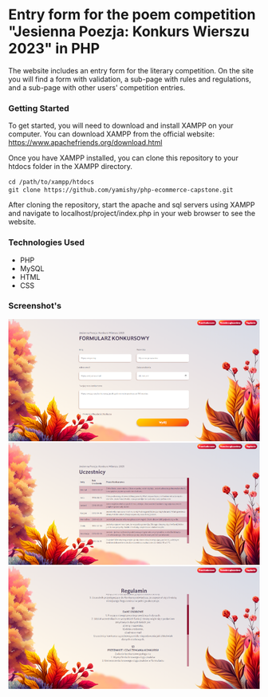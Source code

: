 # Entry form for the poem competition "Jesienna Poezja: Konkurs Wierszu 2023" in PHP
The website includes an entry form for the literary competition. On the site you will find a form with validation, a sub-page with rules and regulations, and a sub-page with other users' competition entries.

### Getting Started
To get started, you will need to download and install XAMPP on your computer. You can download XAMPP from the official website: 
https://www.apachefriends.org/download.html

Once you have XAMPP installed, you can clone this repository to your htdocs folder in the XAMPP directory.
```
cd /path/to/xampp/htdocs
git clone https://github.com/yamishy/php-ecommerce-capstone.git
```
After cloning the repository, start the apache and sql servers using XAMPP and navigate to localhost/project/index.php in your web browser to see the website.

### Technologies Used
* PHP
* MySQL
* HTML
* CSS

### Screenshot's

![Competition Form](./readmeImg/1.png)
![Competition Form](./readmeImg/2.png)
![Competition Form](./readmeImg/3.png)
